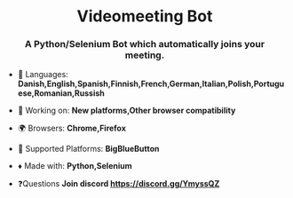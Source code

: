 <h1 align="center">Videomeeting Bot</h1>
<h3 align="center">A Python/Selenium Bot which automatically joins your meeting.</h3>

- 🏴 Languages: **Danish,English,Spanish,Finnish,French,German,Italian,Polish,Portuguese,Romanian,Russish**

- 🔦 Working on: **New platforms,Other browser compatibility**

- 🌍 Browsers: **Chrome,Firefox**

- 🎥 Supported Platforms: **BigBlueButton**

- ♦ Made with: **Python,Selenium**

- ❓Questions **Join discord https://discord.gg/YmyssQZ**


